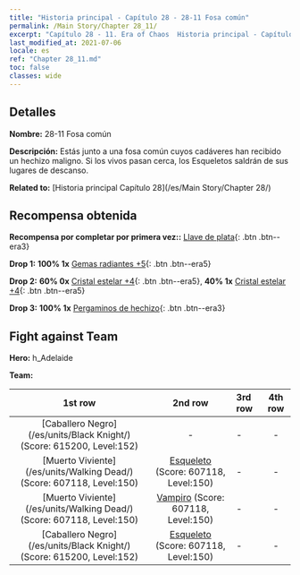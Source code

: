 ```yaml
---
title: "Historia principal - Capítulo 28 - 28-11 Fosa común"
permalink: /Main Story/Chapter 28_11/
excerpt: "Capítulo 28 - 11. Era of Chaos  Historia principal - Capítulo 28_11. 28-11 Fosa común"
last_modified_at: 2021-07-06
locale: es
ref: "Chapter 28_11.md"
toc: false
classes: wide
---
```


## Detalles

 **Nombre:** 28-11 Fosa común

 **Descripción:** Estás junto a una fosa común cuyos cadáveres han recibido un hechizo maligno. Si los vivos pasan cerca, los Esqueletos saldrán de sus lugares de descanso.

 **Related to:** [Historia principal Capítulo 28](/es/Main Story/Chapter 28/)

## Recompensa obtenida

 **Recompensa por completar por primera vez::** [Llave de plata](/ItemsES/con_693/){: .btn .btn--era3}

 **Drop 1:** **100% 1x** [Gemas radiantes +5](/ItemsES/mat_100/){: .btn .btn--era5}

 **Drop 2:** **60% 0x** [Cristal estelar +4](/ItemsES/mat_94/){: .btn .btn--era5}, **40% 1x** [Cristal estelar +4](/ItemsES/mat_94/){: .btn .btn--era5}

 **Drop 3:** **100% 1x** [Pergaminos de hechizo](/ItemsES/con_694/){: .btn .btn--era3}


## Fight against Team
 **Hero:** h_Adelaide

 **Team:**


  | 1st row | 2nd row | 3rd row | 4th row |
  |:----:|:----:|:----|:----:|
  | [Caballero Negro](/es/units/Black Knight/) (Score: 615200, Level:152)  | - | - | - |
  | [Muerto Viviente](/es/units/Walking Dead/) (Score: 607118, Level:150)  | [Esqueleto](/es/units/Skeleton/) (Score: 607118, Level:150)  | - | - |
  | [Muerto Viviente](/es/units/Walking Dead/) (Score: 607118, Level:150)  | [Vampiro](/es/units/Vampire/) (Score: 607118, Level:150)  | - | - |
  | [Caballero Negro](/es/units/Black Knight/) (Score: 615200, Level:152)  | [Esqueleto](/es/units/Skeleton/) (Score: 607118, Level:150)  | - | - |



